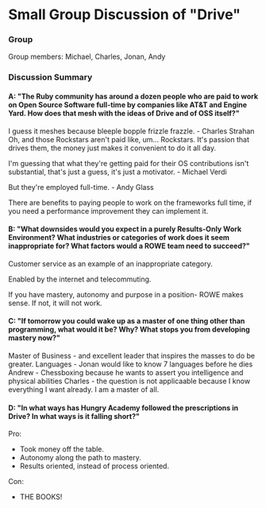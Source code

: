 # Small Group Discussion of "Drive"

### Group

Group members: Michael, Charles, Jonan, Andy

### Discussion Summary

#### A: "The Ruby community has around a dozen people who are paid to work on Open Source Software full-time by companies like AT&T and Engine Yard. How does that mesh with the ideas of Drive and of OSS itself?"

I guess it meshes because bleeple bopple frizzle frazzle. - Charles Strahan
Oh, and those Rockstars aren't paid like, um... Rockstars. It's passion that drives them, the money just makes it convenient to do it all day.

I'm guessing that what they're getting paid for their OS contributions isn't substantial, that's just a guess, it's just a motivator. - Michael Verdi

But they're employed full-time. - Andy Glass

There are benefits to paying people to work on the frameworks full time, if you need a performance improvement they can implement it. 

#### B: "What downsides would you expect in a purely Results-Only Work Environment? What industries or categories of work does it seem inappropriate for? What factors would a ROWE team need to succeed?"
Customer service as an example of an inappropriate category.

Enabled by the internet and telecommuting.

If you have mastery, autonomy and purpose in a position- ROWE makes sense.  If not, it will not work.

#### C: "If tomorrow you could wake up as a master of one thing other than programming, what would it be? Why? What stops you from developing mastery now?"
Master of Business - and excellent leader that inspires the masses to do be greater.
Languages - Jonan would like to know 7 languages before he dies 
Andrew - Chessboxing because he wants to assert you intelligence and physical abilities
Charles - the question is not applicaable because I know everything I want already.  I am a master of all.


#### D: "In what ways has Hungry Academy followed the prescriptions in Drive? In what ways is it falling short?"
Pro:

* Took money off the table.
* Autonomy along the path to mastery.
* Results oriented, instead of process oriented.

Con:

* THE BOOKS!